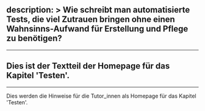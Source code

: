 description: >
  Wie schreibt man automatisierte Tests, die viel Zutrauen bringen 
  ohne einen Wahnsinns-Aufwand für Erstellung und Pflege zu benötigen?
---
---
Dies ist der Textteil der Homepage für das Kapitel 'Testen'.
---
---
Dies werden die Hinweise für die Tutor_innen als Homepage für das Kapitel 'Testen'.
